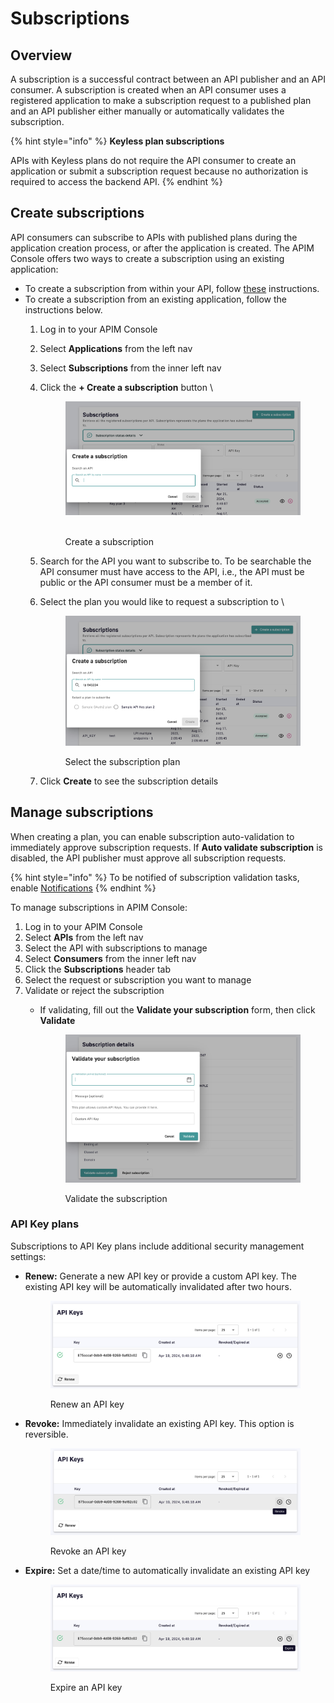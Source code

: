 # Subscriptions

## Overview

A subscription is a successful contract between an API publisher and an API consumer. A subscription is created when an API consumer uses a registered application to make a subscription request to a published plan and an API publisher either manually or automatically validates the subscription.

{% hint style="info" %}
**Keyless plan subscriptions**

APIs with Keyless plans do not require the API consumer to create an application or submit a subscription request because no authorization is required to access the backend API.
{% endhint %}

## Create subscriptions

API consumers can subscribe to APIs with published plans during the application creation process, or after the application is created. The APIM Console offers two ways to create a subscription using an existing application:

* To create a subscription from within your API, follow [these](configure-kafka-apis/consumers.md#create-a-subscription) instructions.
* To create a subscription from an existing application, follow the instructions below.
  1. Log in to your APIM Console
  2. Select **Applications** from the left nav
  3. Select **Subscriptions** from the inner left nav
  4.  Click the **+ Create a subscription** button \


      <figure><img src="../.gitbook/assets/subscription_create 2.png" alt=""><figcaption><p><br>Create a subscription</p></figcaption></figure>
  5. Search for the API you want to subscribe to. To be searchable the API consumer must have access to the API, i.e., the API must be public or the API consumer must be a member of it.&#x20;
  6.  Select the plan you would like to request a subscription to \


      <figure><img src="../.gitbook/assets/subscription_create.png" alt=""><figcaption><p>Select the subscription plan</p></figcaption></figure>
  7. Click **Create** to see the subscription details

## Manage subscriptions

When creating a plan, you can enable subscription auto-validation to immediately approve subscription requests. If **Auto validate subscription** is disabled, the API publisher must approve all subscription requests.

{% hint style="info" %}
To be notified of subscription validation tasks, enable [Notifications](../gravitee-gateway/notifications.md)
{% endhint %}

To manage subscriptions in APIM Console:

1. Log in to your APIM Console
2. Select **APIs** from the left nav
3. Select the API with subscriptions to manage
4. Select **Consumers** from the inner left nav
5. Click the **Subscriptions** header tab
6. Select the request or subscription you want to manage
7. Validate or reject the subscription
   *   If validating, fill out the **Validate your subscription** form, then click **Validate**&#x20;

       <figure><img src="../.gitbook/assets/subscription_validate 2.png" alt=""><figcaption><p>Validate the subscription</p></figcaption></figure>

### API Key plans

Subscriptions to API Key plans include additional security management settings:

*   **Renew:** Generate a new API key or provide a custom API key. The existing API key will be automatically invalidated after two hours.&#x20;

    <figure><img src="../.gitbook/assets/subscription_api key renew.png" alt=""><figcaption><p>Renew an API key</p></figcaption></figure>
*   **Revoke:** Immediately invalidate an existing API key. This option is reversible.&#x20;

    <figure><img src="../.gitbook/assets/subscription_api key revoke.png" alt=""><figcaption><p>Revoke an API key</p></figcaption></figure>
*   **Expire:** Set a date/time to automatically invalidate an existing API key&#x20;

    <figure><img src="../.gitbook/assets/subscription_api key expire.png" alt=""><figcaption><p>Expire an API key</p></figcaption></figure>
